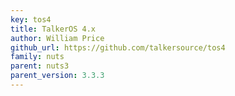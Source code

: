 ```yaml
---
key: tos4
title: TalkerOS 4.x
author: William Price
github_url: https://github.com/talkersource/tos4
family: nuts
parent: nuts3
parent_version: 3.3.3
---
```

